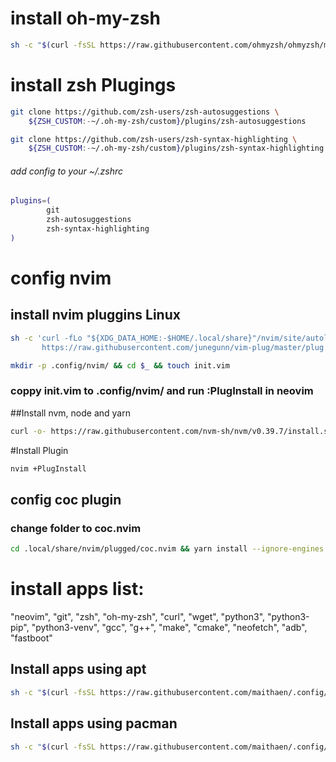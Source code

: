 
# install oh-my-zsh
```bash
sh -c "$(curl -fsSL https://raw.githubusercontent.com/ohmyzsh/ohmyzsh/master/tools/install.sh)"
```


# install zsh Plugings
```bash
git clone https://github.com/zsh-users/zsh-autosuggestions \
    ${ZSH_CUSTOM:-~/.oh-my-zsh/custom}/plugins/zsh-autosuggestions

git clone https://github.com/zsh-users/zsh-syntax-highlighting \
    ${ZSH_CUSTOM:-~/.oh-my-zsh/custom}/plugins/zsh-syntax-highlighting
```
###### add config to your  ~/.zshrc
```sh
plugins=(
        git
        zsh-autosuggestions
        zsh-syntax-highlighting
)
```
# config nvim
## install nvim pluggins Linux

```sh
sh -c 'curl -fLo "${XDG_DATA_HOME:-$HOME/.local/share}"/nvim/site/autoload/plug.vim --create-dirs \
       https://raw.githubusercontent.com/junegunn/vim-plug/master/plug.vim'
```
```sh
mkdir -p .config/nvim/ && cd $_ && touch init.vim
```
### coppy init.vim to .config/nvim/  and run :PlugInstall in neovim
##Install nvm, node and yarn
```sh
curl -o- https://raw.githubusercontent.com/nvm-sh/nvm/v0.39.7/install.sh | bash && source ~/.zshrc && nvm install node && npm install yarn -g
```
#Install Plugin
```sh
nvim +PlugInstall
```

## config coc plugin
### change folder to coc.nvim


```bash
cd .local/share/nvim/plugged/coc.nvim && yarn install --ignore-engines
```

# install apps list: 
  "neovim", "git", "zsh",
  "oh-my-zsh", "curl", "wget", "python3",
  "python3-pip", "python3-venv", "gcc", "g++",
  "make", "cmake", "neofetch",
  "adb", "fastboot"
## Install apps using apt
```bash
sh -c "$(curl -fsSL https://raw.githubusercontent.com/maithaen/.config/main/install_apps_using_apt.sh)"
```
## Install  apps using pacman
```bash
sh -c "$(curl -fsSL https://raw.githubusercontent.com/maithaen/.config/main/install_apps_using_pacman.sh)"
```






